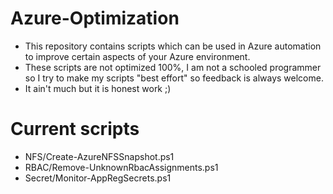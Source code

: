 # Azure-Optimization
- This repository contains scripts which can be used in Azure automation to improve certain aspects of your Azure environment.
- These scripts are not optimized 100%, I am not a schooled programmer so I try to make my scripts "best effort" so feedback is always welcome.
- It ain't much but it is honest work ;)

# Current scripts
- NFS/Create-AzureNFSSnapshot.ps1
- RBAC/Remove-UnknownRbacAssignments.ps1
- Secret/Monitor-AppRegSecrets.ps1
